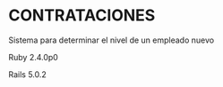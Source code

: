 # CONTRATACIONES

 Sistema para determinar el nivel de un empleado nuevo
 
 Ruby 2.4.0p0
 
 Rails 5.0.2